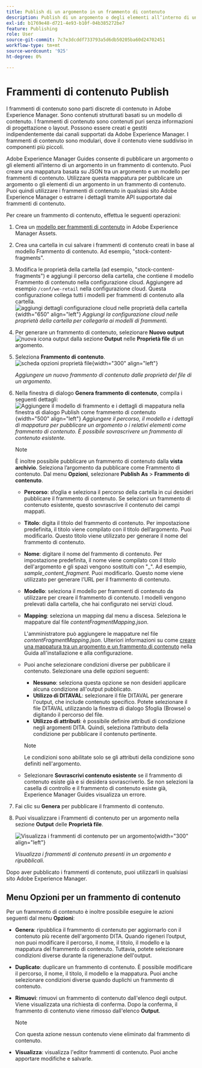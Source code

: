 ```yaml
---
title: Publish di un argomento in un frammento di contenuto
description: Publish di un argomento o degli elementi all’interno di un argomento in un frammento di contenuto in AEM Guides.  Scopri come visualizzare i Frammenti di contenuto presenti in un argomento e ripubblicarli.
exl-id: b1769e48-d721-4e93-b10f-04b385272be7
feature: Publishing
role: User
source-git-commit: 7c7e3dcddf733793a5d6db50205ba60d24702451
workflow-type: tm+mt
source-wordcount: '925'
ht-degree: 0%

---
```


# Frammenti di contenuto Publish

I frammenti di contenuto sono parti discrete di contenuto in Adobe Experience Manager. Sono contenuti strutturati basati su un modello di contenuto. I frammenti di contenuto sono contenuti puri senza informazioni di progettazione o layout. Possono essere creati e gestiti indipendentemente dai canali supportati da Adobe Experience Manager. I frammenti di contenuto sono modulari, dove il contenuto viene suddiviso in componenti più piccoli.

Adobe Experience Manager Guides consente di pubblicare un argomento o gli elementi all’interno di un argomento in un frammento di contenuto. Puoi creare una mappatura basata su JSON tra un argomento e un modello per frammenti di contenuto. Utilizzare questa mappatura per pubblicare un argomento o gli elementi di un argomento in un frammento di contenuto. Puoi quindi utilizzare i frammenti di contenuto in qualsiasi sito Adobe Experience Manager o estrarre i dettagli tramite API supportate dai frammenti di contenuto.


Per creare un frammento di contenuto, effettua le seguenti operazioni:

1. Crea un [modello per frammenti di contenuto](https://experienceleague.adobe.com/docs/experience-manager-65/assets/content-fragments/content-fragments-models.html?lang=it) in Adobe Experience Manager Assets.
1. Crea una cartella in cui salvare i frammenti di contenuto creati in base al modello Frammento di contenuto. Ad esempio, &quot;stock-content-fragments&quot;.
1. Modifica le proprietà della cartella (ad esempio, &quot;stock-content-fragments&quot;) e aggiungi il percorso della cartella, che contiene il modello Frammento di contenuto nella configurazione cloud.
Aggiungere ad esempio `/conf/we-retail` nella configurazione cloud. Questa configurazione collega tutti i modelli per frammenti di contenuto alla cartella.\
   ![aggiungi dettagli configurazione cloud nelle proprietà della cartella](images/fragment-folder-cloud-configuration.png){width="650" align="left"}
   *Aggiungi la configurazione cloud nelle proprietà della cartella per collegarla ai modelli di frammenti.*

1. Per generare un frammento di contenuto, selezionare **Nuovo output** ![nuova icona output](./images/Add_icon.svg) dalla sezione **Output** nelle **Proprietà file** di un argomento.
1. Seleziona **Frammento di contenuto**.\
   ![scheda opzioni proprietà file](./images/file-properties-outputs-tab.png){width="300" align="left"}

   *Aggiungere un nuovo frammento di contenuto dalle proprietà del file di un argomento*.

1. Nella finestra di dialogo **Genera frammento di contenuto**, compila i seguenti dettagli:
   ![Aggiungere il modello di frammento e i dettagli di mappatura nella finestra di dialogo Publish come frammento di contenuto](images/content-fragment-publish.png){width="500" align="left"}
   *Aggiungere il percorso, il modello e i dettagli di mappatura per pubblicare un argomento o i relativi elementi come frammento di contenuto. È possibile sovrascrivere un frammento di contenuto esistente.*

   >[!NOTE]
   >
   >È inoltre possibile pubblicare un frammento di contenuto dalla **vista archivio**. Seleziona l’argomento da pubblicare come Frammento di contenuto. Dal menu **Opzioni**, selezionare **Publish As** > **Frammento di contenuto**.

   * **Percorso**: sfoglia e seleziona il percorso della cartella in cui desideri pubblicare il frammento di contenuto. Se selezioni un frammento di contenuto esistente, questo sovrascrive il contenuto dei campi mappati.
   * **Titolo**: digita il titolo del frammento di contenuto. Per impostazione predefinita, il titolo viene compilato con il titolo dell’argomento. Puoi modificarlo. Questo titolo viene utilizzato per generare il nome del frammento di contenuto.
   * **Nome**: digitare il nome del frammento di contenuto. Per impostazione predefinita, il nome viene compilato con il titolo dell&#39;argomento e gli spazi vengono sostituiti con &quot;_&quot;. Ad esempio, *sample_content_fragment*. Puoi modificarlo.  Questo nome viene utilizzato per generare l’URL per il frammento di contenuto.
   * **Modello**: seleziona il modello per frammenti di contenuto da utilizzare per creare il frammento di contenuto. I modelli vengono prelevati dalla cartella, che hai configurato nei servizi cloud.
   * **Mapping**: seleziona un mapping dal menu a discesa. Seleziona le mappature dal file *contentFragmentMapping.json*.



     L&#39;amministratore può aggiungere le mappature nel file *contentFragmentMapping.json*. Ulteriori informazioni su come [creare una mappatura tra un argomento e un frammento di contenuto](../cs-install-guide/conf-content-fragment-mapping-cs.md) nella Guida all&#39;installazione e alla configurazione.

   * Puoi anche selezionare condizioni diverse per pubblicare il contenuto.  Selezionare una delle opzioni seguenti:


      * **Nessuno**: seleziona questa opzione se non desideri applicare alcuna condizione all&#39;output pubblicato.
      * **Utilizzo di DITAVAL**: selezionare il file DITAVAL per generare l&#39;output, che include contenuto specifico. Potete selezionare il file DITAVAL utilizzando la finestra di dialogo Sfoglia (Browse) o digitando il percorso del file.
      * **Utilizzo di attributi**: è possibile definire attributi di condizione negli argomenti DITA. Quindi, seleziona l’attributo della condizione per pubblicare il contenuto pertinente.
     >[!NOTE]
     > 
     >Le condizioni sono abilitate solo se gli attributi della condizione sono definiti nell&#39;argomento.



   * Selezionare **Sovrascrivi contenuto esistente** se il frammento di contenuto esiste già e si desidera sovrascriverlo. Se non selezioni la casella di controllo e il frammento di contenuto esiste già, Experience Manager Guides visualizza un errore.
1. Fai clic su **Genera** per pubblicare il frammento di contenuto.

1. Puoi visualizzare i Frammenti di contenuto per un argomento nella sezione **Output** delle **Proprietà file**.

   ![Visualizza i frammenti di contenuto per un argomento](images/outputs-options-menu.png){width="300" align="left"}

   *Visualizza i frammenti di contenuto presenti in un argomento e ripubblicali.*


Dopo aver pubblicato i frammenti di contenuto, puoi utilizzarli in qualsiasi sito Adobe Experience Manager.




## Menu Opzioni per un frammento di contenuto

Per un frammento di contenuto è inoltre possibile eseguire le azioni seguenti dal menu **Opzioni**:

* **Genera**: ripubblica il frammento di contenuto per aggiornarlo con il contenuto più recente dell&#39;argomento DITA. Quando rigeneri l’output, non puoi modificare il percorso, il nome, il titolo, il modello e la mappatura del frammento di contenuto. Tuttavia, potete selezionare condizioni diverse durante la rigenerazione dell&#39;output.

* **Duplicato**: duplicare un frammento di contenuto. È possibile modificare il percorso, il nome, il titolo, il modello e la mappatura. Puoi anche selezionare condizioni diverse quando duplichi un frammento di contenuto.

* **Rimuovi**: rimuovi un frammento di contenuto dall&#39;elenco degli output. Viene visualizzata una richiesta di conferma. Dopo la conferma, il frammento di contenuto viene rimosso dall&#39;elenco **Output**.

  >[!NOTE]
  >
  > Con questa azione nessun contenuto viene eliminato dal frammento di contenuto.

* **Visualizza**: visualizza l&#39;editor frammenti di contenuto. Puoi anche apportare modifiche e salvarle.


